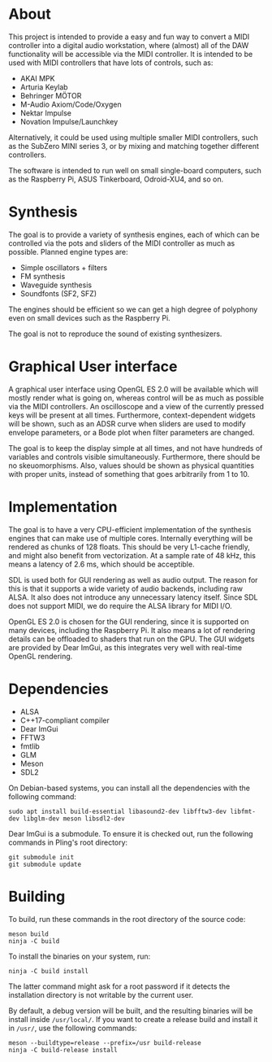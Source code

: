 # About

This project is intended to provide a easy and fun way to convert a MIDI
controller into a digital audio workstation, where (almost) all of the DAW
functionality will be accessible via the MIDI controller. It is intended to be
used with MIDI controllers that have lots of controls, such as:

* AKAI MPK
* Arturia Keylab
* Behringer MÖTOR
* M-Audio Axiom/Code/Oxygen
* Nektar Impulse
* Novation Impulse/Launchkey

Alternatively, it could be used using multiple smaller MIDI controllers, such
as the SubZero MINI series 3, or by mixing and matching together different
controllers.

The software is intended to run well on small single-board computers, such as
the Raspberry Pi, ASUS Tinkerboard, Odroid-XU4, and so on.

# Synthesis

The goal is to provide a variety of synthesis engines, each of which can be
controlled via the pots and sliders of the MIDI controller as much as possible.
Planned engine types are:

* Simple oscillators + filters
* FM synthesis
* Waveguide synthesis
* Soundfonts (SF2, SFZ)

The engines should be efficient so we can get a high degree of polyphony
even on small devices such as the Raspberry Pi.

The goal is not to reproduce the sound of existing synthesizers.

# Graphical User interface

A graphical user interface using OpenGL ES 2.0 will be available which will
mostly render what is going on, whereas control will be as much as possible via
the MIDI controllers. An oscilloscope and a view of the currently pressed keys
will be present at all times. Furthermore, context-dependent widgets will be
shown, such as an ADSR curve when sliders are used to modify envelope
parameters, or a Bode plot when filter parameters are changed.

The goal is to keep the display simple at all times, and not have hundreds of
variables and controls visible simultaneously. Furthermore, there should be no
skeuomorphisms.  Also, values should be shown as physical quantities with
proper units, instead of something that goes arbitrarily from 1 to 10.

# Implementation

The goal is to have a very CPU-efficient implementation of the synthesis
engines that can make use of multiple cores. Internally everything will be
rendered as chunks of 128 floats. This should be very L1-cache friendly, and
might also benefit from vectorization. At a sample rate of 48 kHz, this means a
latency of 2.6 ms, which should be acceptible.

SDL is used both for GUI rendering as well as audio output. The reason for this
is that it supports a wide variety of audio backends, including raw ALSA. It
also does not introduce any unnecessary latency itself. Since SDL does not
support MIDI, we do require the ALSA library for MIDI I/O.

OpenGL ES 2.0 is chosen for the GUI rendering, since it is supported on many
devices, including the Raspberry Pi. It also means a lot of rendering details
can be offloaded to shaders that run on the GPU. The GUI widgets are provided
by Dear ImGui, as this integrates very well with real-time OpenGL rendering.

# Dependencies

* ALSA
* C++17-compliant compiler
* Dear ImGui
* FFTW3
* fmtlib
* GLM
* Meson
* SDL2

On Debian-based systems, you can install all the dependencies with the following command:

    sudo apt install build-essential libasound2-dev libfftw3-dev libfmt-dev libglm-dev meson libsdl2-dev

Dear ImGui is a submodule.  To ensure it is checked out, run the following
commands in Pling's root directory:

    git submodule init
    git submodule update

# Building

To build, run these commands in the root directory of the source code:

    meson build
    ninja -C build

To install the binaries on your system, run:

    ninja -C build install

The latter command might ask for a root password if it detects the installation
directory is not writable by the current user.

By default, a debug version will be built, and the resulting binaries will be
install inside `/usr/local/`. If you want to create a release build and install
it in `/usr/`, use the following commands:

    meson --buildtype=release --prefix=/usr build-release
    ninja -C build-release install

